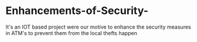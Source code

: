 # Enhancements-of-Security-
It's an IOT based project were our motive to enhance the security measures in ATM's to prevent them from the local thefts happen
